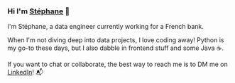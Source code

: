 ### Hi I'm [Stéphane](github.com/sorieux) 👋

I'm Stéphane, a data engineer currently working for a French bank.

When I'm not diving deep into data projects, I love coding away! Python is my go-to these days, but I also dabble in frontend stuff and some Java ☕️.

If you want to chat or collaborate, the best way to reach me is to DM me on [LinkedIn](your_linkedin_profile_url)! 📬

<!--
**sorieux/sorieux** is a ✨ _special_ ✨ repository because its `README.md` (this file) appears on your GitHub profile.

Here are some ideas to get you started:

- 🔭 I’m currently working on ...
- 🌱 I’m currently learning ...
- 👯 I’m looking to collaborate on ...
- 🤔 I’m looking for help with ...
- 💬 Ask me about ...
- 📫 How to reach me: ...
- 😄 Pronouns: ...
- ⚡ Fun fact: ...
-->
